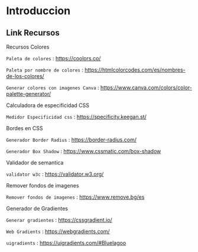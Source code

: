 # Introduccion

## Link Recursos

Recursos Colores 
  
  `Paleta de colores` : <https://coolors.co/>
  
  `Paleta por nombre de colores` : <https://htmlcolorcodes.com/es/nombres-de-los-colores/>
  
  `Generar colores con imagenes Canva` : <https://www.canva.com/colors/color-palette-generator/>


Calculadora de especificidad CSS

  `Medidor Especificidad css` : <https://specificity.keegan.st/>
  
Bordes en CSS

  `Generador Border Radius` : <https://border-radius.com/>

  `Generador Box Shadow` : <https://www.cssmatic.com/box-shadow>

Validador de semantica

  `validator w3c` : <https://validator.w3.org/>

Remover fondos de imagenes

  `Remover fondos de imagenes` : <https://www.remove.bg/es>

Generador de Gradientes

  `Generar gradientes` : <https://cssgradient.io/>
  
  `Web Gradients` : <https://webgradients.com/>
  
  `uigradients` : <https://uigradients.com/#Bluelagoo>